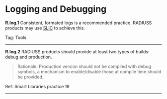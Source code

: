 # Logging and Debugging

**R.log.1**  Consistent, formated logs is a recommended practice. RADIUSS products may use [SLIC](https://axom.readthedocs.io/en/develop/axom/slic/docs/sphinx/index.html) to achieve this.

Tag: Tools 

---

**R.log.2**  RADIUSS products should provide at least two types of builds: debug and production.

> Rationale: Production version should not be compiled with debug symbols, a mechanism to enable/disable those at compile time should be provided.

Ref: Smart Libraries practice 19

---
